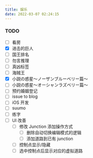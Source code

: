 ```yaml
---
title: 娱乐
date: 2022-03-07 02:24:15
---
```

### TODO
- [ ] 看房
- [x] 进击的巨人
- [ ] 国王排名
- [ ] 勿言推理
- [ ] 真凶标签
- [ ] 海贼王
- [x] 小説の惑星〜ノーザンブルーベリー篇〜
- [ ] 小説の惑星〜オーシャンラズベリー篇〜
- [ ] 预约婚姻登记
- [ ] issue to blog
- [ ] iOS 开发
- [ ] suumo
- [ ] 练字
- [ ] UI 改善
  - [ ] 修改 Junction 添加操作方式
    - [ ] 删除自动切换编辑模式的逻辑
    - [ ] 添加道路到已有 junction
  - [ ] 控制点显示/隐藏
  - [ ] 选中控制点后显示对应的虚拟道路
